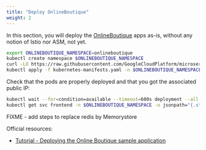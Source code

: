 ```yaml
---
title: "Deploy OnlineBoutique"
weight: 2
---
```

In this section, you will deploy the [OnlineBoutique](https://github.com/GoogleCloudPlatform/microservices-demo) apps as-is, without any notion of Istio nor ASM, not yet.

```Bash
export ONLINEBOUTIQUE_NAMESPACE=onlineboutique
kubectl create namespace $ONLINEBOUTIQUE_NAMESPACE
curl -LO https://raw.githubusercontent.com/GoogleCloudPlatform/microservices-demo/master/release/kubernetes-manifests.yaml
kubectl apply -f kubernetes-manifests.yaml -n $ONLINEBOUTIQUE_NAMESPACE
```

Check that the pods are properly deployed and that you got the associated public IP:
```Bash
kubectl wait --for=condition=available --timeout=600s deployment --all -n $ONLINEBOUTIQUE_NAMESPACE
kubectl get svc frontend -n $ONLINEBOUTIQUE_NAMESPACE -o jsonpath="{.status.loadBalancer.ingress[*].ip}"
```

FIXME - add steps to replace redis by Memorystore

Official resources:
- [Tutorial - Deploying the Online Boutique sample application](https://cloud.google.com/service-mesh/docs/onlineboutique-install-kpt)